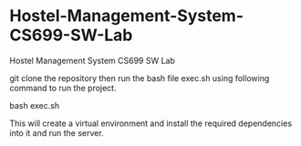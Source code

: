 # Hostel-Management-System-CS699-SW-Lab
Hostel Management System CS699 SW Lab

git clone the repository then run the bash file exec.sh using following command to run the project.

bash exec.sh

This will create a virtual environment and install the required dependencies into it and run the server.
 